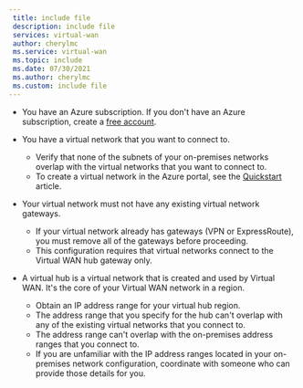 ```yaml
---
 title: include file
 description: include file
 services: virtual-wan
 author: cherylmc
 ms.service: virtual-wan
 ms.topic: include
 ms.date: 07/30/2021
 ms.author: cherylmc
 ms.custom: include file
---
```


* You have an Azure subscription. If you don't have an Azure subscription, create a [free account](https://azure.microsoft.com/free/?WT.mc_id=A261C142F).

* You have a virtual network that you want to connect to. 

   * Verify that none of the subnets of your on-premises networks overlap with the virtual networks that you want to connect to. 
   * To create a virtual network in the Azure portal, see the [Quickstart](../articles/virtual-network/quick-create-portal.md) article.

* Your virtual network must not have any existing virtual network gateways. 

   * If your virtual network already has gateways (VPN or ExpressRoute), you must remove all of the gateways before proceeding. 
   * This configuration requires that virtual networks connect to the Virtual WAN hub gateway only.

* A virtual hub is a virtual network that is created and used by Virtual WAN. It's the core of your Virtual WAN network in a region. 

   * Obtain an IP address range for your virtual hub region. 
   * The address range that you specify for the hub can't overlap with any of the existing virtual networks that you connect to. 
   * The address range can't overlap with the on-premises address ranges that you connect to. 
   * If you are unfamiliar with the IP address ranges located in your on-premises network configuration, coordinate with someone who can provide those details for you.
